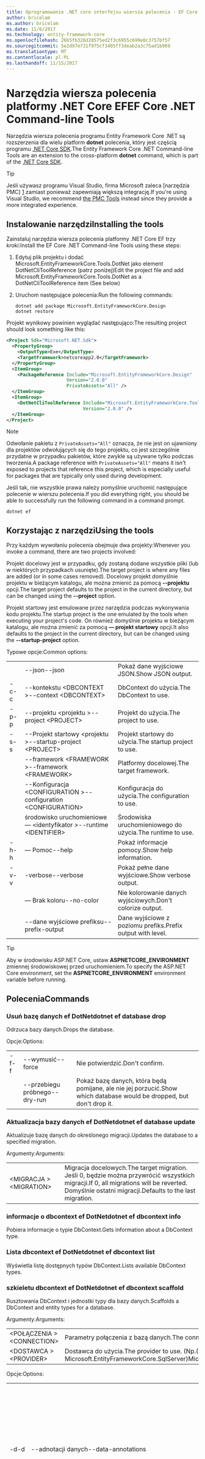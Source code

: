 ```yaml
---
title: Oprogramowanie .NET core interfejsu wiersza polecenia - EF Core
author: bricelam
ms.author: bricelam
ms.date: 11/6/2017
ms.technology: entity-framework-core
ms.openlocfilehash: 26b5fb326d20575ed2f3c6955c699e0c3757bf57
ms.sourcegitcommit: 5e2d97e731f975cf3405ff3deab2a3c75ad1b969
ms.translationtype: MT
ms.contentlocale: pl-PL
ms.lasthandoff: 11/15/2017
---
```

<a name="ef-core-net-command-line-tools"></a><span data-ttu-id="788cb-102">Narzędzia wiersza polecenia platformy .NET Core EF</span><span class="sxs-lookup"><span data-stu-id="788cb-102">EF Core .NET Command-line Tools</span></span>
===============================
<span data-ttu-id="788cb-103">Narzędzia wiersza polecenia programu Entity Framework Core .NET są rozszerzenia dla wielu platform **dotnet** polecenia, który jest częścią programu [.NET Core SDK][2].</span><span class="sxs-lookup"><span data-stu-id="788cb-103">The Entity Framework Core .NET Command-line Tools are an extension to the cross-platform **dotnet** command, which is part of the [.NET Core SDK][2].</span></span>

> [!TIP]
> <span data-ttu-id="788cb-104">Jeśli używasz programu Visual Studio, firma Microsoft zaleca [narzędzia PMC] [ 1] zamiast ponieważ zapewniają większą integrację.</span><span class="sxs-lookup"><span data-stu-id="788cb-104">If you're using Visual Studio, we recommend [the PMC Tools][1] instead since they provide a more integrated experience.</span></span>

<a name="installing-the-tools"></a><span data-ttu-id="788cb-105">Instalowanie narzędzi</span><span class="sxs-lookup"><span data-stu-id="788cb-105">Installing the tools</span></span>
--------------------
<span data-ttu-id="788cb-106">Zainstaluj narzędzia wiersza polecenia platformy .NET Core EF trzy kroki:</span><span class="sxs-lookup"><span data-stu-id="788cb-106">Install the EF Core .NET Command-line Tools using these steps:</span></span>

1. <span data-ttu-id="788cb-107">Edytuj plik projektu i dodać Microsoft.EntityFrameworkCore.Tools.DotNet jako element DotNetCliToolReference (patrz poniżej)</span><span class="sxs-lookup"><span data-stu-id="788cb-107">Edit the project file and add Microsoft.EntityFrameworkCore.Tools.DotNet as a DotNetCliToolReference item (See below)</span></span>
2. <span data-ttu-id="788cb-108">Uruchom następujące polecenia:</span><span class="sxs-lookup"><span data-stu-id="788cb-108">Run the following commands:</span></span>

       dotnet add package Microsoft.EntityFrameworkCore.Design
       dotnet restore


<span data-ttu-id="788cb-109">Projekt wynikowy powinien wyglądać następująco:</span><span class="sxs-lookup"><span data-stu-id="788cb-109">The resulting project should look something like this:</span></span>

``` xml
<Project Sdk="Microsoft.NET.Sdk">
  <PropertyGroup>
    <OutputType>Exe</OutputType>
    <TargetFramework>netcoreapp2.0</TargetFramework>
  </PropertyGroup>
  <ItemGroup>
    <PackageReference Include="Microsoft.EntityFrameworkCore.Design"
                      Version="2.0.0"
                      PrivateAssets="All" />
  </ItemGroup>
  <ItemGroup>
    <DotNetCliToolReference Include="Microsoft.EntityFrameworkCore.Tools.DotNet"
                            Version="2.0.0" />
  </ItemGroup>
</Project>
```

> [!NOTE]
> <span data-ttu-id="788cb-110">Odwołanie pakietu z `PrivateAssets="All"` oznacza, że nie jest on ujawniony dla projektów odwołujących się do tego projektu, co jest szczególnie przydatne w przypadku pakietów, które zwykle są używane tylko podczas tworzenia.</span><span class="sxs-lookup"><span data-stu-id="788cb-110">A package reference with `PrivateAssets="All"` means it isn't exposed to projects that reference this project, which is especially useful for packages that are typically only used during development.</span></span>

<span data-ttu-id="788cb-111">Jeśli tak, nie wszystkie prawa należy pomyślnie uruchomić następujące polecenie w wierszu polecenia.</span><span class="sxs-lookup"><span data-stu-id="788cb-111">If you did everything right, you should be able to successfully run the following command in a command prompt.</span></span>

``` Console
dotnet ef
```

<a name="using-the-tools"></a><span data-ttu-id="788cb-112">Korzystając z narzędzi</span><span class="sxs-lookup"><span data-stu-id="788cb-112">Using the tools</span></span>
---------------
<span data-ttu-id="788cb-113">Przy każdym wywołaniu polecenia obejmuje dwa projekty:</span><span class="sxs-lookup"><span data-stu-id="788cb-113">Whenever you invoke a command, there are two projects involved:</span></span>

<span data-ttu-id="788cb-114">Projekt docelowy jest w przypadku, gdy zostaną dodane wszystkie pliki (lub w niektórych przypadkach usunięte).</span><span class="sxs-lookup"><span data-stu-id="788cb-114">The target project is where any files are added (or in some cases removed).</span></span> <span data-ttu-id="788cb-115">Docelowy projekt domyślnie projektu w bieżącym katalogu, ale można zmienić za pomocą <nobr> **--projektu** </nobr> opcji.</span><span class="sxs-lookup"><span data-stu-id="788cb-115">The target project defaults to the project in the current directory, but can be changed using the <nobr>**--project**</nobr> option.</span></span>

<span data-ttu-id="788cb-116">Projekt startowy jest emulowane przez narzędzia podczas wykonywania kodu projektu.</span><span class="sxs-lookup"><span data-stu-id="788cb-116">The startup project is the one emulated by the tools when executing your project's code.</span></span> <span data-ttu-id="788cb-117">On również domyślnie projektu w bieżącym katalogu, ale można zmienić za pomocą **— projekt startowy** opcji.</span><span class="sxs-lookup"><span data-stu-id="788cb-117">It also defaults to the project in the current directory, but can be changed using the **--startup-project** option.</span></span>

<span data-ttu-id="788cb-118">Typowe opcje:</span><span class="sxs-lookup"><span data-stu-id="788cb-118">Common options:</span></span>

|    |                                  |                             |
| -- | -------------------------------- | --------------------------- |
|    | <span data-ttu-id="788cb-119">--json</span><span class="sxs-lookup"><span data-stu-id="788cb-119">--json</span></span>                           | <span data-ttu-id="788cb-120">Pokaż dane wyjściowe JSON.</span><span class="sxs-lookup"><span data-stu-id="788cb-120">Show JSON output.</span></span>           |
| <span data-ttu-id="788cb-121">-c</span><span class="sxs-lookup"><span data-stu-id="788cb-121">-c</span></span> | <span data-ttu-id="788cb-122">--kontekstu \<DBCONTEXT ></span><span class="sxs-lookup"><span data-stu-id="788cb-122">--context \<DBCONTEXT></span></span>           | <span data-ttu-id="788cb-123">DbContext do użycia.</span><span class="sxs-lookup"><span data-stu-id="788cb-123">The DbContext to use.</span></span>       |
| <span data-ttu-id="788cb-124">-p</span><span class="sxs-lookup"><span data-stu-id="788cb-124">-p</span></span> | <span data-ttu-id="788cb-125">--projektu \<projektu ></span><span class="sxs-lookup"><span data-stu-id="788cb-125">--project \<PROJECT></span></span>             | <span data-ttu-id="788cb-126">Projekt do użycia.</span><span class="sxs-lookup"><span data-stu-id="788cb-126">The project to use.</span></span>         |
| <span data-ttu-id="788cb-127">-s</span><span class="sxs-lookup"><span data-stu-id="788cb-127">-s</span></span> | <span data-ttu-id="788cb-128">--Projekt startowy \<projektu ></span><span class="sxs-lookup"><span data-stu-id="788cb-128">--startup-project \<PROJECT></span></span>     | <span data-ttu-id="788cb-129">Projekt startowy do użycia.</span><span class="sxs-lookup"><span data-stu-id="788cb-129">The startup project to use.</span></span> |
|    | <span data-ttu-id="788cb-130">--framework \<FRAMEWORK ></span><span class="sxs-lookup"><span data-stu-id="788cb-130">--framework \<FRAMEWORK></span></span>         | <span data-ttu-id="788cb-131">Platformy docelowej.</span><span class="sxs-lookup"><span data-stu-id="788cb-131">The target framework.</span></span>       |
|    | <span data-ttu-id="788cb-132">--Konfiguracja \<CONFIGURATION ></span><span class="sxs-lookup"><span data-stu-id="788cb-132">--configuration \<CONFIGURATION></span></span> | <span data-ttu-id="788cb-133">Konfiguracja do użycia.</span><span class="sxs-lookup"><span data-stu-id="788cb-133">The configuration to use.</span></span>   |
|    | <span data-ttu-id="788cb-134">środowisko uruchomieniowe — \<identyfikator ></span><span class="sxs-lookup"><span data-stu-id="788cb-134">--runtime \<IDENTIFIER></span></span>          | <span data-ttu-id="788cb-135">Środowiska uruchomieniowego do użycia.</span><span class="sxs-lookup"><span data-stu-id="788cb-135">The runtime to use.</span></span>         |
| <span data-ttu-id="788cb-136">-h</span><span class="sxs-lookup"><span data-stu-id="788cb-136">-h</span></span> | <span data-ttu-id="788cb-137">— Pomoc</span><span class="sxs-lookup"><span data-stu-id="788cb-137">--help</span></span>                           | <span data-ttu-id="788cb-138">Pokaż informacje pomocy.</span><span class="sxs-lookup"><span data-stu-id="788cb-138">Show help information.</span></span>      |
| <span data-ttu-id="788cb-139">-v</span><span class="sxs-lookup"><span data-stu-id="788cb-139">-v</span></span> | <span data-ttu-id="788cb-140">-verbose</span><span class="sxs-lookup"><span data-stu-id="788cb-140">--verbose</span></span>                        | <span data-ttu-id="788cb-141">Pokaż pełne dane wyjściowe.</span><span class="sxs-lookup"><span data-stu-id="788cb-141">Show verbose output.</span></span>        |
|    | <span data-ttu-id="788cb-142">— Brak koloru</span><span class="sxs-lookup"><span data-stu-id="788cb-142">--no-color</span></span>                       | <span data-ttu-id="788cb-143">Nie kolorowanie danych wyjściowych.</span><span class="sxs-lookup"><span data-stu-id="788cb-143">Don't colorize output.</span></span>      |
|    | <span data-ttu-id="788cb-144">--dane wyjściowe prefiksu</span><span class="sxs-lookup"><span data-stu-id="788cb-144">--prefix-output</span></span>                  | <span data-ttu-id="788cb-145">Dane wyjściowe z poziomu prefiks.</span><span class="sxs-lookup"><span data-stu-id="788cb-145">Prefix output with level.</span></span>   |


> [!TIP]
> <span data-ttu-id="788cb-146">Aby w środowisku ASP.NET Core, ustaw **ASPNETCORE_ENVIRONMENT** zmiennej środowiskowej przed uruchomieniem.</span><span class="sxs-lookup"><span data-stu-id="788cb-146">To specify the ASP.NET Core environment, set the **ASPNETCORE_ENVIRONMENT** environment variable before running.</span></span>

<a name="commands"></a><span data-ttu-id="788cb-147">Polecenia</span><span class="sxs-lookup"><span data-stu-id="788cb-147">Commands</span></span>
--------

### <a name="dotnet-ef-database-drop"></a><span data-ttu-id="788cb-148">Usuń bazę danych ef DotNet</span><span class="sxs-lookup"><span data-stu-id="788cb-148">dotnet ef database drop</span></span>

<span data-ttu-id="788cb-149">Odrzuca bazy danych.</span><span class="sxs-lookup"><span data-stu-id="788cb-149">Drops the database.</span></span>

<span data-ttu-id="788cb-150">Opcje:</span><span class="sxs-lookup"><span data-stu-id="788cb-150">Options:</span></span>

|    |           |                                                          |
| -- | --------- | -------------------------------------------------------- |
| <span data-ttu-id="788cb-151">-f</span><span class="sxs-lookup"><span data-stu-id="788cb-151">-f</span></span> | <span data-ttu-id="788cb-152">--wymusić</span><span class="sxs-lookup"><span data-stu-id="788cb-152">--force</span></span>   | <span data-ttu-id="788cb-153">Nie potwierdzić.</span><span class="sxs-lookup"><span data-stu-id="788cb-153">Don't confirm.</span></span>                                           |
|    | <span data-ttu-id="788cb-154">--przebiegu próbnego</span><span class="sxs-lookup"><span data-stu-id="788cb-154">--dry-run</span></span> | <span data-ttu-id="788cb-155">Pokaż bazę danych, która będą pomijane, ale nie jej porzucić.</span><span class="sxs-lookup"><span data-stu-id="788cb-155">Show which database would be dropped, but don't drop it.</span></span> |

### <a name="dotnet-ef-database-update"></a><span data-ttu-id="788cb-156">Aktualizacja bazy danych ef DotNet</span><span class="sxs-lookup"><span data-stu-id="788cb-156">dotnet ef database update</span></span>

<span data-ttu-id="788cb-157">Aktualizuje bazę danych do określonego migracji.</span><span class="sxs-lookup"><span data-stu-id="788cb-157">Updates the database to a specified migration.</span></span>

<span data-ttu-id="788cb-158">Argumenty:</span><span class="sxs-lookup"><span data-stu-id="788cb-158">Arguments:</span></span>

|              |                                                                                              |
| ------------ | ---------------------------------------------------------------------------------------------|
| <span data-ttu-id="788cb-159">\<MIGRACJA ></span><span class="sxs-lookup"><span data-stu-id="788cb-159">\<MIGRATION></span></span> | <span data-ttu-id="788cb-160">Migracja docelowych.</span><span class="sxs-lookup"><span data-stu-id="788cb-160">The target migration.</span></span> <span data-ttu-id="788cb-161">Jeśli 0, będzie można przywrócić wszystkich migracji.</span><span class="sxs-lookup"><span data-stu-id="788cb-161">If 0, all migrations will be reverted.</span></span> <span data-ttu-id="788cb-162">Domyślnie ostatni migracji.</span><span class="sxs-lookup"><span data-stu-id="788cb-162">Defaults to the last migration.</span></span> |

### <a name="dotnet-ef-dbcontext-info"></a><span data-ttu-id="788cb-163">informacje o dbcontext ef DotNet</span><span class="sxs-lookup"><span data-stu-id="788cb-163">dotnet ef dbcontext info</span></span>

<span data-ttu-id="788cb-164">Pobiera informacje o typie DbContext.</span><span class="sxs-lookup"><span data-stu-id="788cb-164">Gets information about a DbContext type.</span></span>

### <a name="dotnet-ef-dbcontext-list"></a><span data-ttu-id="788cb-165">Lista dbcontext ef DotNet</span><span class="sxs-lookup"><span data-stu-id="788cb-165">dotnet ef dbcontext list</span></span>

<span data-ttu-id="788cb-166">Wyświetla listę dostępnych typów DbContext.</span><span class="sxs-lookup"><span data-stu-id="788cb-166">Lists available DbContext types.</span></span>

### <a name="dotnet-ef-dbcontext-scaffold"></a><span data-ttu-id="788cb-167">szkieletu dbcontext ef DotNet</span><span class="sxs-lookup"><span data-stu-id="788cb-167">dotnet ef dbcontext scaffold</span></span>

<span data-ttu-id="788cb-168">Rusztowania DbContext i jednostki typy dla bazy danych.</span><span class="sxs-lookup"><span data-stu-id="788cb-168">Scaffolds a DbContext and entity types for a database.</span></span>

<span data-ttu-id="788cb-169">Argumenty:</span><span class="sxs-lookup"><span data-stu-id="788cb-169">Arguments:</span></span>

|               |                                                                     |
| ------------- | ------------------------------------------------------------------- |
| <span data-ttu-id="788cb-170">\<POŁĄCZENIA ></span><span class="sxs-lookup"><span data-stu-id="788cb-170">\<CONNECTION></span></span> | <span data-ttu-id="788cb-171">Parametry połączenia z bazą danych.</span><span class="sxs-lookup"><span data-stu-id="788cb-171">The connection string to the database.</span></span>                              |
| <span data-ttu-id="788cb-172">\<DOSTAWCA ></span><span class="sxs-lookup"><span data-stu-id="788cb-172">\<PROVIDER></span></span>   | <span data-ttu-id="788cb-173">Dostawca do użycia.</span><span class="sxs-lookup"><span data-stu-id="788cb-173">The provider to use.</span></span> <span data-ttu-id="788cb-174">(Np.</span><span class="sxs-lookup"><span data-stu-id="788cb-174">(E.g.</span></span> <span data-ttu-id="788cb-175">Microsoft.EntityFrameworkCore.SqlServer)</span><span class="sxs-lookup"><span data-stu-id="788cb-175">Microsoft.EntityFrameworkCore.SqlServer)</span></span> |

<span data-ttu-id="788cb-176">Opcje:</span><span class="sxs-lookup"><span data-stu-id="788cb-176">Options:</span></span>

|                 |                                         |                                                          |
| --------------- | --------------------------------------- | -------------------------------------------------------- |
| <span data-ttu-id="788cb-177"><nobr>-d</nobr></span><span class="sxs-lookup"><span data-stu-id="788cb-177"><nobr>-d</nobr></span></span> |       <span data-ttu-id="788cb-178">--adnotacji danych</span><span class="sxs-lookup"><span data-stu-id="788cb-178">--data-annotations</span></span>                | <span data-ttu-id="788cb-179">Użyj atrybutów, aby skonfigurować model (jeśli będzie to możliwe).</span><span class="sxs-lookup"><span data-stu-id="788cb-179">Use attributes to configure the model (where possible).</span></span> <span data-ttu-id="788cb-180">Przypadku jego pominięcia jest używana tylko interfejsu API fluent.</span><span class="sxs-lookup"><span data-stu-id="788cb-180">If omitted, only the fluent API is used.</span></span> |
|       <span data-ttu-id="788cb-181">-c</span><span class="sxs-lookup"><span data-stu-id="788cb-181">-c</span></span>        |       <span data-ttu-id="788cb-182">--kontekstu \<NAME ></span><span class="sxs-lookup"><span data-stu-id="788cb-182">--context \<NAME></span></span>                 | <span data-ttu-id="788cb-183">Nazwa typu DbContext.</span><span class="sxs-lookup"><span data-stu-id="788cb-183">The name of the DbContext.</span></span>                               |
|       <span data-ttu-id="788cb-184">-f</span><span class="sxs-lookup"><span data-stu-id="788cb-184">-f</span></span>        |       <span data-ttu-id="788cb-185">--wymusić</span><span class="sxs-lookup"><span data-stu-id="788cb-185">--force</span></span>                           | <span data-ttu-id="788cb-186">Zastąpienie istniejących plików.</span><span class="sxs-lookup"><span data-stu-id="788cb-186">Overwrite existing files.</span></span>                                |
|       <span data-ttu-id="788cb-187">-o</span><span class="sxs-lookup"><span data-stu-id="788cb-187">-o</span></span>        |       <span data-ttu-id="788cb-188">--katalog wyjściowy \<ŚCIEŻKĘ ></span><span class="sxs-lookup"><span data-stu-id="788cb-188">--output-dir \<PATH></span></span>              | <span data-ttu-id="788cb-189">Umieścić pliki katalogu.</span><span class="sxs-lookup"><span data-stu-id="788cb-189">The directory to put files in.</span></span> <span data-ttu-id="788cb-190">Ścieżki są względem katalogu projektu.</span><span class="sxs-lookup"><span data-stu-id="788cb-190">Paths are relative to the project directory.</span></span> |
|                 | <span data-ttu-id="788cb-191"><nobr>--schematu \<SCHEMA_NAME >...</nobr></span><span class="sxs-lookup"><span data-stu-id="788cb-191"><nobr>--schema \<SCHEMA_NAME>...</nobr></span></span> | <span data-ttu-id="788cb-192">Schematy tabele, aby wygenerować typy jednostek.</span><span class="sxs-lookup"><span data-stu-id="788cb-192">The schemas of tables to generate entity types for.</span></span>      |
|       <span data-ttu-id="788cb-193">-t</span><span class="sxs-lookup"><span data-stu-id="788cb-193">-t</span></span>        |       <span data-ttu-id="788cb-194">--tabeli \<nazwa_tabeli >...</span><span class="sxs-lookup"><span data-stu-id="788cb-194">--table \<TABLE_NAME>...</span></span>          | <span data-ttu-id="788cb-195">Tabele, aby wygenerować typy jednostek.</span><span class="sxs-lookup"><span data-stu-id="788cb-195">The tables to generate entity types for.</span></span>                 |
|                 |       <span data-ttu-id="788cb-196">--nazwy w przypadku baz danych użycia</span><span class="sxs-lookup"><span data-stu-id="788cb-196">--use-database-names</span></span>              | <span data-ttu-id="788cb-197">Użyj nazwy tabel i kolumn bezpośrednio z bazy danych.</span><span class="sxs-lookup"><span data-stu-id="788cb-197">Use table and column names directly from the database.</span></span>   |

### <a name="dotnet-ef-migrations-add"></a><span data-ttu-id="788cb-198">Dodaj migracje ef DotNet</span><span class="sxs-lookup"><span data-stu-id="788cb-198">dotnet ef migrations add</span></span>

<span data-ttu-id="788cb-199">Dodaje nowe migracji.</span><span class="sxs-lookup"><span data-stu-id="788cb-199">Adds a new migration.</span></span>

<span data-ttu-id="788cb-200">Argumenty:</span><span class="sxs-lookup"><span data-stu-id="788cb-200">Arguments:</span></span>

|         |                            |
| ------- | -------------------------- |
| <span data-ttu-id="788cb-201">\<NAZWA ></span><span class="sxs-lookup"><span data-stu-id="788cb-201">\<NAME></span></span> | <span data-ttu-id="788cb-202">Nazwa migracji.</span><span class="sxs-lookup"><span data-stu-id="788cb-202">The name of the migration.</span></span> |

<span data-ttu-id="788cb-203">Opcje:</span><span class="sxs-lookup"><span data-stu-id="788cb-203">Options:</span></span>

|                 |                                   |                                                                |
| --------------- |---------------------------------- | -------------------------------------------------------------- |
| <span data-ttu-id="788cb-204"><nobr>-o</nobr></span><span class="sxs-lookup"><span data-stu-id="788cb-204"><nobr>-o</nobr></span></span> | <span data-ttu-id="788cb-205"><nobr>--katalog wyjściowy \<ŚCIEŻKĘ ></nobr></span><span class="sxs-lookup"><span data-stu-id="788cb-205"><nobr>--output-dir \<PATH></nobr></span></span> | <span data-ttu-id="788cb-206">Katalog (i przestrzeni nazw sub) do użycia.</span><span class="sxs-lookup"><span data-stu-id="788cb-206">The directory (and sub-namespace) to use.</span></span> <span data-ttu-id="788cb-207">Ścieżki są względem katalogu projektu.</span><span class="sxs-lookup"><span data-stu-id="788cb-207">Paths are relative to the project directory.</span></span> <span data-ttu-id="788cb-208">Wartość domyślna to "Migracji".</span><span class="sxs-lookup"><span data-stu-id="788cb-208">Defaults to "Migrations".</span></span> |

### <a name="dotnet-ef-migrations-list"></a><span data-ttu-id="788cb-209">Lista migracje ef DotNet</span><span class="sxs-lookup"><span data-stu-id="788cb-209">dotnet ef migrations list</span></span>

<span data-ttu-id="788cb-210">Wyświetla listę dostępnych migracji.</span><span class="sxs-lookup"><span data-stu-id="788cb-210">Lists available migrations.</span></span>

### <a name="dotnet-ef-migrations-remove"></a><span data-ttu-id="788cb-211">Usuń migracje ef DotNet</span><span class="sxs-lookup"><span data-stu-id="788cb-211">dotnet ef migrations remove</span></span>

<span data-ttu-id="788cb-212">Usuwa ostatniej migracji.</span><span class="sxs-lookup"><span data-stu-id="788cb-212">Removes the last migration.</span></span>

<span data-ttu-id="788cb-213">Opcje:</span><span class="sxs-lookup"><span data-stu-id="788cb-213">Options:</span></span>

|    |         |                                                                       |
| -- | ------- | --------------------------------------------------------------------- |
| <span data-ttu-id="788cb-214">-f</span><span class="sxs-lookup"><span data-stu-id="788cb-214">-f</span></span> | <span data-ttu-id="788cb-215">--wymusić</span><span class="sxs-lookup"><span data-stu-id="788cb-215">--force</span></span> | <span data-ttu-id="788cb-216">Nie Sprawdź, czy migracja zostały zastosowane do bazy danych.</span><span class="sxs-lookup"><span data-stu-id="788cb-216">Don't check to see if the migration has been applied to the database.</span></span> |

### <a name="dotnet-ef-migrations-script"></a><span data-ttu-id="788cb-217">skrypt migracje ef DotNet</span><span class="sxs-lookup"><span data-stu-id="788cb-217">dotnet ef migrations script</span></span>

<span data-ttu-id="788cb-218">Generuje skrypt SQL z migracji.</span><span class="sxs-lookup"><span data-stu-id="788cb-218">Generates a SQL script from migrations.</span></span>

<span data-ttu-id="788cb-219">Argumenty:</span><span class="sxs-lookup"><span data-stu-id="788cb-219">Arguments:</span></span>

|         |                                                               |
| ------- | ------------------------------------------------------------- |
| <span data-ttu-id="788cb-220">\<Z ></span><span class="sxs-lookup"><span data-stu-id="788cb-220">\<FROM></span></span> | <span data-ttu-id="788cb-221">Początkowy migracji.</span><span class="sxs-lookup"><span data-stu-id="788cb-221">The starting migration.</span></span> <span data-ttu-id="788cb-222">Wartość domyślna to 0 (początkowej bazy danych).</span><span class="sxs-lookup"><span data-stu-id="788cb-222">Defaults to 0 (the initial database).</span></span> |
| <span data-ttu-id="788cb-223">\<ABY ></span><span class="sxs-lookup"><span data-stu-id="788cb-223">\<TO></span></span>   | <span data-ttu-id="788cb-224">Końcowy migracji.</span><span class="sxs-lookup"><span data-stu-id="788cb-224">The ending migration.</span></span> <span data-ttu-id="788cb-225">Domyślnie ostatni migracji.</span><span class="sxs-lookup"><span data-stu-id="788cb-225">Defaults to the last migration.</span></span>         |

<span data-ttu-id="788cb-226">Opcje:</span><span class="sxs-lookup"><span data-stu-id="788cb-226">Options:</span></span>

|    |                  |                                                                    |
| -- | ---------------- | ------------------------------------------------------------------ |
| <span data-ttu-id="788cb-227">-o</span><span class="sxs-lookup"><span data-stu-id="788cb-227">-o</span></span> | <span data-ttu-id="788cb-228">--dane wyjściowe \<pliku ></span><span class="sxs-lookup"><span data-stu-id="788cb-228">--output \<FILE></span></span> | <span data-ttu-id="788cb-229">Plik można zapisać wynik.</span><span class="sxs-lookup"><span data-stu-id="788cb-229">The file to write the result to.</span></span>                                   |
| <span data-ttu-id="788cb-230">-i</span><span class="sxs-lookup"><span data-stu-id="788cb-230">-i</span></span> | <span data-ttu-id="788cb-231">--idempotentności</span><span class="sxs-lookup"><span data-stu-id="788cb-231">--idempotent</span></span>     | <span data-ttu-id="788cb-232">Generuj skrypt, który może być używany z bazy danych w każdej migracji.</span><span class="sxs-lookup"><span data-stu-id="788cb-232">Generate a script that can be used on a database at any migration.</span></span> |


  [1]: powershell.md
  [2]: https://www.microsoft.com/net/core
